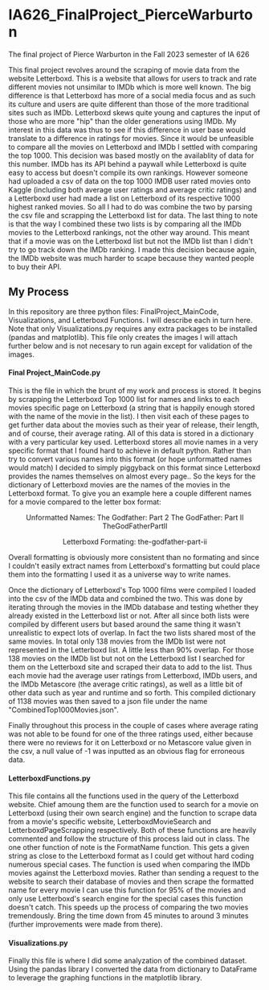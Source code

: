 # IA626_FinalProject_PierceWarburton
The final project of Pierce Warburton in the Fall 2023 semester of IA 626

This final project revolves around the scraping of movie data from the website Letterboxd. This is a website that allows for users to track and rate different movies not
unsimilar to IMDb which is more well known. The big difference is that Letterboxd has more of a social media focus and as such its culture and users are
quite different than those of the more traditional sites such as IMDb. Letterboxd skews quite young and captures the input of those who are more "hip" than 
the older generations using IMDb. My interest in this data was thus to see if this difference in user base would translate to a difference in ratings for movies. Since it
would be unfeasible to compare all the movies on Letterboxd and IMDb I settled with comparing the top 1000. This decision was based mostly on the availablity of data for 
this number. IMDb has its API behind a paywall while Letterboxd is quite easy to access but doesn't compile its own rankings. However someone had uploaded a csv of data on 
the top 1000 IMDB user rated movies onto Kaggle (including both average user ratings and average critic ratings) and a Letterboxd user had made a list on Letterboxd of its respective 1000 highest ranked movies. So all I had to do was combine the two by parsing the csv file and scrapping the Letterboxd list for data. The last thing to note is that the way I combined these two lists is by comparing all the IMDb movies to the Letterboxd rankings, not the other way around. This meant that if a movie was on the Letterboxd list but not the IMDb list than I didn't try to go track down the IMDb ranking. I made this decision because again, the IMDb website was much harder to scape because they wanted people to buy their API.

## My Process
In this repository are three python files: FinalProject_MainCode, Visualizations, and Letterboxd Functions. I will describe each in turn here. Note that only Visualizations.py requires any extra packages to be installed (pandas and matplotlib). This file only creates the images I will attach further below and is not necesary to run again except for validation of the images. 
#### Final Project_MainCode.py
This is the file in which the brunt of my work and process is stored. It begins by scrapping the Letterboxd Top 1000 list for names and links to each movies specific page on Letterboxd (a string that is happily enough stored with the name of the movie in the list). I then visit each of these pages to get further data about the movies such as their year of release, their length, and of course, their average rating. All of this data is stored in a dictionary with a very particular key used. Letterboxd stores all movie names in a very specific format that I found hard to achieve in default python. Rather than try to convert various names into this format (or hope unformatted names would match) I decided to simply piggyback on this format since Letterboxd provides the names themselves on almost every page.. So the keys for the dictionary of Letterboxd movies are the names of the movies in the Letterboxd format. To give you an example here a couple different names for a movie compared to the letter box format:

<center>Unformatted Names:
  The Godfather: Part 2
The GodFather: Part II
TheGodFatherPartII

Letterboxd Formating:
the-godfather-part-ii</center>

Overall formatting is obviously more consistent than no formating and since I couldn't easily extract names from Letterboxd's formatting but could place them into the formatting I used it as a universe way to write names. 

Once the dictionary of Letterboxd's Top 1000 films were compiled I loaded into the csv of the IMDb data and combined the two. This was done by iterating through the movies in the IMDb database and testing whether they already existed in the Letterboxd list or not. After all since both lists were compiled by different users but based around the same thing it wasn't unrealistic to expect lots of overlap. In fact the two lists shared most of the same movies. In total only 138 movies from the IMDb list were not represented in the Letterboxd list. A little less than 90% overlap. For those 138 movies on the IMDb list but not on the Letterboxd list I searched for them on the Letterboxd site and scraped their data to add to the list. Thus each movie had the average user ratings from Letterboxd, IMDb users, and the IMDb Metascore (the average critic ratings), as well as a little bit of other data such as year and runtime and so forth. This compiled dictionary of 1138 movies was then saved to a json file under the name "CombinedTop1000Movies.json".

Finally throughout this process in the couple of cases where average rating was not able to be found for one of the three ratings used, either because there were no reviews for it on Letterboxd or no Metascore value given in the csv, a null value of -1 was inputted as an obvious flag for erroneous data.

#### LetterboxdFunctions.py
This file contains all the functions used in the query of the Letterboxd website. Chief amoung them are the function used to search for a movie on Letterboxd (using their own search engine) and the function to scrape data from a movie's specific website, LetterboxdMovieSearch and LetterboxdPageScrapping respectively. Both of these functions are heavily commented and follow the structure of this process laid out in class. The one other function of note is the FormatName function. This gets a given string as close to the Letterboxd format as I could get without hard coding numerous special cases. The function is used when comparing the IMDb movies against the Letterboxd movies. Rather than sending a request to the website to search their database of movies and then scrape the formatted name for every movie I can use this function for 95% of the movies and only use Letterboxd's search engine for the special cases this function doesn't catch. This speeds up the process of comparing the two movies tremendously. Bring the time down from 45 minutes to around 3 minutes (further improvements were made from there).

#### Visualizations.py
Finally this file is where I did some analyzation of the combined dataset. Using the pandas library I converted the data from dictionary to DataFrame to leverage the graphing functions in the matplotlib library. 
